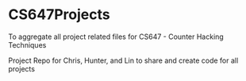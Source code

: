 # CS647Projects
To aggregate all project related files for CS647 - Counter Hacking Techniques

Project Repo for Chris, Hunter, and Lin to share and create code for all projects
